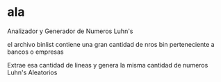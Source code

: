 # ala
Analizador y Generador de Numeros Luhn's

el archivo binlist contiene una gran cantidad de nros bin perteneciente a bancos o empresas

Extrae esa cantidad de lineas y genera la misma cantidad de numeros Luhn's Aleatorios
